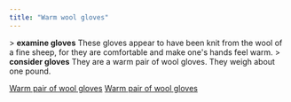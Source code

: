 ```yaml
---
title: "Warm wool gloves"
---
```


\> **examine gloves**
These gloves appear to have been knit from the wool of a fine sheep, for
they
are comfortable and make one's hands feel warm.
\> **consider gloves**
They are a warm pair of wool gloves.
They weigh about one pound.

[Warm pair of wool gloves](Category:Cloth_equipment "wikilink") [Warm
pair of wool gloves](Category:Hands_items "wikilink")